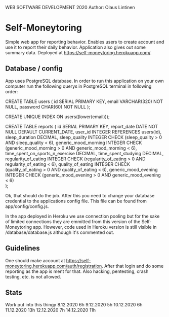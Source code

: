 WEB SOFTWARE DEVELOPMENT 2020
Author: Olaus Lintinen

# Self-Moneytoring
Simple web app for reporting behavior. Enables users to create account and use it to report
their daily behavior. Application also gives out some summary data. Deployed at
https://self-moneytoring.herokuapp.com/.

## Database / config
App uses PostgreSQL database. In order to run this application on your own computer run the following querys in PostgreSQL terminal in following order:


CREATE TABLE users (
  id SERIAL PRIMARY KEY,
  email VARCHAR(320) NOT NULL,
  password CHAR(60) NOT NULL
);

CREATE UNIQUE INDEX ON users((lower(email)));

CREATE TABLE reports (
  id SERIAL PRIMARY KEY,
  report_date DATE NOT NULL DEFAULT CURRENT_DATE,
  user_id INTEGER REFERENCES users(id),
  sleep_duration DECIMAL,
  sleep_quality INTEGER CHECK (sleep_quality > 0 AND sleep_quality < 6),
  generic_mood_morning INTEGER CHECK (generic_mood_morning > 0 AND generic_mood_morning < 6),
  time_spent_on_sports_n_exercise DECIMAL,
  time_spent_studying DECIMAL,
  regularity_of_eating INTEGER CHECK (regularity_of_eating > 0 AND regularity_of_eating < 6),
  quality_of_eating INTEGER CHECK (quality_of_eating > 0 AND quality_of_eating < 6),
  generic_mood_evening INTEGER CHECK (generic_mood_evening > 0 AND generic_mood_evening < 6)  
);


Ok, that should do the job. After this you need to change your database credential to the applications config file. This file can be found from app/config/config.js.

In the app deployed in Heroku we use connection pooling but for the sake of limited connections they are emmitted from this version of the Self-Moneytoring app. However, code used in Heroku version is still visible in /database/database.js although it's commented out.

## Guidelines
One should make account at https://self-moneytoring.herokuapp.com/auth/registration. After that login and do some reporting as the app is ment for that. Also hacking, pentesting, crash testing, etc. is not allowed.

## Stats
Work put into this thingy
8.12.2020 6h
9.12.2020 5h
10.12.2020 6h
11.12.2020 13h
12.12.2020 7h
14.12.2020 11h
